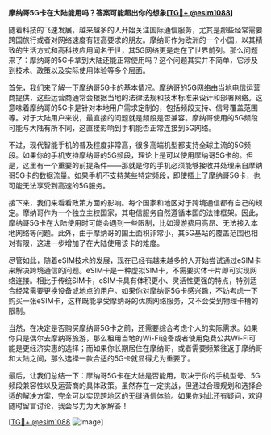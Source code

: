 **摩纳哥5G卡在大陆能用吗？答案可能超出你的想象[[TG💪+ @esim1088](https://t.me/s/esim1088)]**

随着科技的飞速发展，越来越多的人开始关注国际通信服务，尤其是那些经常需要跨国旅行或者对网络速度有较高要求的朋友。摩纳哥作为欧洲的一个小国，以其精致的生活方式和高科技应用闻名于世，其5G网络更是走在了世界前列。那么问题来了：摩纳哥的5G卡拿到大陆还能正常使用吗？这个问题其实并不简单，它涉及到技术、政策以及实际使用体验等多个层面。

首先，我们来了解一下摩纳哥5G卡的基本情况。摩纳哥的5G网络由当地电信运营商提供，这些运营商通常会根据当地的法律法规和技术标准来设计和部署网络。这意味着摩纳哥的5G卡是针对本地用户需求定制的，包括频段支持、信号覆盖范围等。对于大陆用户来说，最直接的问题就是频段是否兼容。摩纳哥使用的5G频段可能与大陆有所不同，这直接影响到手机能否正常连接到5G网络。

不过，现代智能手机的普及程度非常高，很多高端机型都支持全球主流的5G频段。如果你的手机支持摩纳哥的5G频段，理论上是可以使用摩纳哥5G卡的。但是，这里有一个重要的前提条件——那就是你的手机必须能够接收并处理来自摩纳哥5G卡的数据流量。如果手机不支持某些特定频段，即使插上了摩纳哥5G卡，也可能无法享受到高速的5G服务。

接下来，我们来看看政策方面的影响。每个国家和地区对于跨境通信都有自己的规定。摩纳哥作为一个独立主权国家，其电信服务自然遵循本国的法律框架。因此，摩纳哥5G卡在大陆使用时可能会遇到一些限制，比如漫游费用高昂、无法接入本地网络等问题。此外，由于摩纳哥的国土面积非常小，其5G基站的覆盖范围也相对有限，这进一步增加了在大陆使用该卡的难度。

尽管如此，随着eSIM技术的发展，现在已经有越来越多的人开始尝试通过eSIM卡来解决跨境通信的问题。eSIM卡是一种虚拟SIM卡，不需要实体卡片即可实现网络连接。相比于传统SIM卡，eSIM卡具有体积更小、灵活性更强的特点，特别适合经常需要更换设备或地点的用户。如果你对摩纳哥5G卡感兴趣，不妨考虑一下购买一张eSIM卡，这样既能享受摩纳哥的优质网络服务，又不会受到物理卡槽的限制。

当然，在决定是否购买摩纳哥5G卡之前，还需要综合考虑个人的实际需求。如果你只是偶尔去摩纳哥旅游，那么租用当地的Wi-Fi设备或者使用免费公共Wi-Fi可能是更经济实惠的选择；而如果你长期居住在摩纳哥，或者需要频繁往返于摩纳哥和大陆之间，那么选择一款合适的5G卡就显得尤为重要了。

最后，让我们总结一下：摩纳哥5G卡在大陆是否能用，取决于你的手机型号、5G频段兼容性以及运营商的具体政策。虽然存在一定挑战，但通过合理规划和选择合适的解决方案，完全可以实现跨地区的无缝通信体验。如果你对此还有疑问，欢迎随时留言讨论，我会尽力为大家解答！

[[TG💪+ @esim1088](https://t.me/s/esim1088) ![Image](https://i.postimg.cc/4NQfJmqS/Snipaste-2025-05-13-00-14-12.png)]